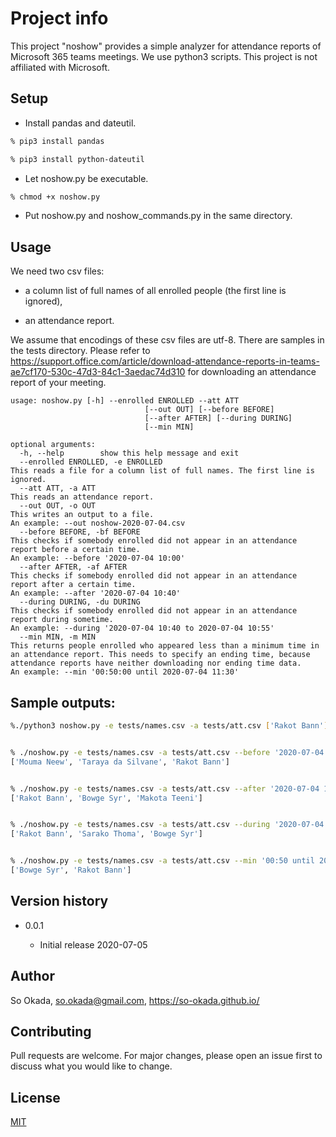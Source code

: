 # Project info

This project "noshow" provides a simple analyzer for attendance reports of Microsoft 365 teams meetings. We use python3 scripts. This project is not affiliated with Microsoft. 

## Setup

* Install pandas and dateutil. 

```bash
% pip3 install pandas

% pip3 install python-dateutil
```

* Let noshow.py be executable.

```bash
% chmod +x noshow.py
```
* Put noshow.py and noshow_commands.py in the same directory.

## Usage

We need two csv files:

* a column list of full names of all enrolled people (the first line is ignored),

* an attendance report.

We assume that encodings of these csv files are utf-8. There are 
samples in the tests directory. Please refer to
https://support.office.com/article/download-attendance-reports-in-teams-ae7cf170-530c-47d3-84c1-3aedac74d310
for downloading an attendance report of your meeting.


```
usage: noshow.py [-h] --enrolled ENROLLED --att ATT
	                          [--out OUT] [--before BEFORE]
                              [--after AFTER] [--during DURING]
                              [--min MIN]

optional arguments:
  -h, --help        show this help message and exit
  --enrolled ENROLLED, -e ENROLLED
This reads a file for a column list of full names. The first line is ignored.
  --att ATT, -a ATT
This reads an attendance report.
  --out OUT, -o OUT
This writes an output to a file.
An example: --out noshow-2020-07-04.csv
  --before BEFORE, -bf BEFORE
This checks if somebody enrolled did not appear in an attendance report before a certain time.
An example: --before '2020-07-04 10:00'
  --after AFTER, -af AFTER
This checks if somebody enrolled did not appear in an attendance report after a certain time.
An example: --after '2020-07-04 10:40'
  --during DURING, -du DURING
This checks if somebody enrolled did not appear in an attendance report during sometime.
An example: --during '2020-07-04 10:40 to 2020-07-04 10:55'
  --min MIN, -m MIN
This returns people enrolled who appeared less than a minimum time in an attendance report. This needs to specify an ending time, because attendance reports have neither downloading nor ending time data.
An example: --min '00:50:00 until 2020-07-04 11:30'
```
## Sample outputs:


```bash
%./python3 noshow.py -e tests/names.csv -a tests/att.csv ['Rakot Bann']


% ./noshow.py -e tests/names.csv -a tests/att.csv --before '2020-07-04 9:54'
['Mouma Neew', 'Taraya da Silvane', 'Rakot Bann']


% ./noshow.py -e tests/names.csv -a tests/att.csv --after '2020-07-04 10:43'
['Rakot Bann', 'Bowge Syr', 'Makota Teeni']


% ./noshow.py -e tests/names.csv -a tests/att.csv --during '2020-07-04 10:35:12 to 2020-07-04 10:35:20'
['Rakot Bann', 'Sarako Thoma', 'Bowge Syr']


% ./noshow.py -e tests/names.csv -a tests/att.csv --min '00:50 until 2020-07-04 11:30'
['Bowge Syr', 'Rakot Bann']
```

## Version history

* 0.0.1

  * Initial release 2020-07-05
 
## Author
So Okada, so.okada@gmail.com, https://so-okada.github.io/

## Contributing
Pull requests are welcome. For major changes, please open an 
issue first to discuss what you would like to change.

## License
[MIT](https://choosealicense.com/licenses/mit/)
